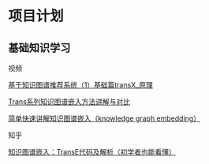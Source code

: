 # 项目计划

## 基础知识学习

视频

[基于知识图谱推荐系统（1）基础篇transX_原理](https://www.bilibili.com/video/BV1Ca4y1W783/?spm_id_from=333.788&vd_source=a048fdb9870f54f84d13ff48a9100916)


[Trans系列知识图谱嵌入方法讲解与对比](https://www.bilibili.com/video/BV1Dp4y1B7KE/?vd_source=a048fdb9870f54f84d13ff48a9100916)

[简单快速讲解知识图谱嵌入（knowledge graph embedding）](https://www.bilibili.com/video/BV1sV411b7Yk/?spm_id_from=333.788.recommend_more_video.-1&vd_source=a048fdb9870f54f84d13ff48a9100916)


知乎

[知识图谱嵌入：TransE代码及解析（初学者也能看懂）](https://zhuanlan.zhihu.com/p/508508180?utm_id=0)

